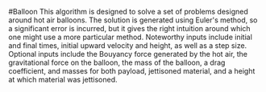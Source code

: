 #Balloon
This algorithm is designed to solve a set of problems designed around hot air balloons. The solution is generated using Euler's method, so a significant error is incurred, but it gives the right intuition around which one might use a more particular method. Noteworthy inputs include initial and final times, initial upward velocity and height, as well as a step size. Optional inputs include the Bouyancy force generated by the hot air, the gravitational force on the balloon, the mass of the balloon, a drag coefficient, and masses for both payload, jettisoned material, and a height at which material was jettisoned.
